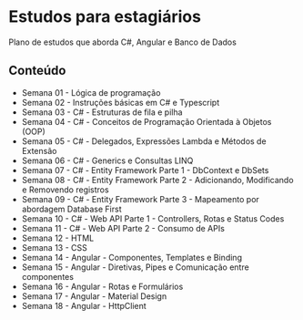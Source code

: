 # Estudos para estagiários

Plano de estudos que aborda C#, Angular e Banco de Dados

## Conteúdo
- Semana 01 - Lógica de programação
- Semana 02 - Instruções básicas em C# e Typescript
- Semana 03 - C# - Estruturas de fila e pilha
- Semana 04 - C# - Conceitos de Programação Orientada à Objetos (OOP)
- Semana 05 - C# - Delegados, Expressões Lambda e Métodos de Extensão
- Semana 06 - C# - Generics e Consultas LINQ
- Semana 07 - C# - Entity Framework Parte 1 - DbContext e DbSets
- Semana 08 - C# - Entity Framework Parte 2 - Adicionando, Modificando e Removendo registros
- Semana 09 - C# - Entity Framework Parte 3 - Mapeamento por abordagem Database First
- Semana 10 - C# - Web API Parte 1 - Controllers, Rotas e Status Codes
- Semana 11 - C# - Web API Parte 2 - Consumo de APIs
- Semana 12 - HTML
- Semana 13 - CSS
- Semana 14 - Angular - Componentes, Templates e Binding
- Semana 15 - Angular - Diretivas, Pipes e Comunicação entre componentes
- Semana 16 - Angular - Rotas e Formulários
- Semana 17 - Angular - Material Design
- Semana 18 - Angular - HttpClient
